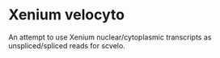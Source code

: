 # Xenium velocyto
An attempt to use Xenium nuclear/cytoplasmic transcripts as unspliced/spliced reads for scvelo.
